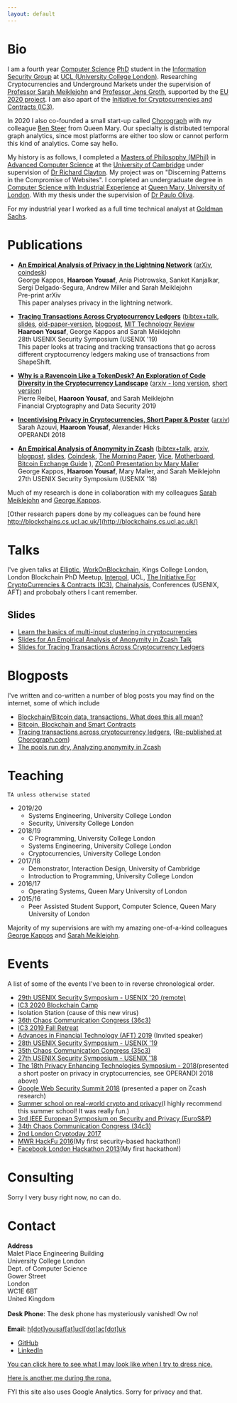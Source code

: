 ```yaml
---
layout: default
---
```

# Bio
I am a fourth year [Computer Science](http://www.cs.ucl.ac.uk/) 
[PhD](https://en.wikipedia.org/wiki/Doctor_of_Philosophy) student in
the [Information Security Group](http://sec.cs.ucl.ac.uk/) at
[UCL (University College London)](http://www.ucl.ac.uk). 
Researching Cryptocurrencies and Underground Markets under the supervision 
of [Professor Sarah Meiklejohn](http://www0.cs.ucl.ac.uk/staff/S.Meiklejohn/) and
[Professor Jens Groth](http://www0.cs.ucl.ac.uk/staff/j.groth/), supported by 
the [EU 2020 project](https://ec.europa.eu/programmes/horizon2020/). 
I am also apart of the [Initiative for Cryptocurrencies and Contracts (IC3)](http://www.initc3.org/).

In 2020 I also co-founded a small start-up called [Chorograph](https://www.chorograph.com) with 
my colleague [Ben Steer](https://scholar.google.co.uk/citations?user=JaCvFD8AAAAJ&hl=en) from Queen Mary. Our 
specialty is distributed temporal graph analytics, since most platforms are either too slow or 
cannot perform this kind of analytics. Come say hello. 

My history is as follows, 
I completed a [Masters of Philosophy (MPhil)](https://en.wikipedia.org/wiki/Master_of_Philosophy) 
in [Advanced Computer Science](https://www.cl.cam.ac.uk/admissions/acs/) at the
[University of Cambridge](http://www.cam.ac.uk/) under supervision of 
[Dr Richard Clayton](https://www.cl.cam.ac.uk/~rnc1/). 
My project was on "Discerning Patterns in the Compromise of Websites". I completed an 
undergraduate degree in [Computer Science with Industrial Experience](http://www.qmul.ac.uk/undergraduate/coursefinder/courses/79923.html) 
at [Queen Mary, University of London](http://www.eecs.qmul.ac.uk/). With my thesis under 
the supervision of [Dr Paulo Oliva](http://www.eecs.qmul.ac.uk/~pbo/).

For my industrial year I worked as a full time technical analyst at 
[Goldman Sachs](http://www.goldmansachs.com/). 


# Publications

* **[An Empirical Analysis of Privacy in the Lightning Network](files/ln_paper.pdf)** 
([arXiv](https://arxiv.org/abs/2003.12470), [coindesk](https://www.coindesk.com/researchers-surface-privacy-vulnerabilities-in-bitcoin-lightning-network-payments)) <br/>
  George Kappos, <b>Haaroon Yousaf</b>, Ania Piotrowska, Sanket Kanjalkar, Sergi Delgado-Segura, Andrew Miller and Sarah Meiklejohn<br/>
  Pre-print arXiv<br/>
  This paper analyses privacy in the lightning network. 

* **[Tracing Transactions Across Cryptocurrency Ledgers](files/usenix19-shapeshift.pdf)** 
([bibtex+talk](https://www.usenix.org/conference/usenixsecurity19/presentation/yousaf), [slides](files/talks/tracing_transactions_shapeshift_talk.pdf), [old-paper-version](files/shapeshift-v1.pdf), [blogpost](https://www.benthamsgaze.org/2019/08/15/tracing-transactions-across-cryptocurrency-ledgers/), [MIT Technology Review](https://www.technologyreview.com/s/614213/some-crypto-criminals-think-jumping-across-blockchains-covers-their-tracks-big-mistake/) <br/>
  <b>Haaroon Yousaf</b>, George Kappos and Sarah Meiklejohn<br/>
  28th USENIX Security Symposium (USENIX '19)<br/>
  This paper looks at tracing and tracking transactions that go across different cryptocurrency ledgers making use of transactions from ShapeShift. 
  
  <!-- This is paper is on tracing transactions across cryptocurrency ledgers using ShapeShift, Other important keywords for google are Bitcoin, ZCash, Dash, Litecoin, Bitcoin Cash, Ethereum, Ethereum Classic, ShapeShift, Tracking, Attack, Anonymisation, Anonymization, De-anonymization, de-anonymisation out. -->

* **[Why is a Ravencoin Like a TokenDesk? An Exploration of Code Diversity in the Cryptocurrency Landscape](files/ravencoin.pdf)** 
([arxiv - long version](https://arxiv.org/abs/1810.08420), [short version](files/ravencoin_short.pdf))<br/>
  Pierre Reibel, <b>Haaroon Yousaf</b>, and Sarah Meiklejohn<br/>
  Financial Cryptography and Data Security 2019 <br/>

* **[Incentivising Privacy in Cryptocurrencies, Short Paper & Poster](files/incentivising.pdf)** ([arxiv](https://arxiv.org/abs/1901.02695))<br/>
  Sarah Azouvi, <b> Haaroon Yousaf</b>, Alexander Hicks<br/>
  OPERANDI 2018
  
* **[An Empirical Analysis of Anonymity in Zcash](files/usenix18.pdf)**
  ([bibtex+talk](https://www.usenix.org/conference/usenixsecurity18/presentation/kappos),
  [arxiv](https://arxiv.org/abs/1805.03180),
  [blogpost](https://www.benthamsgaze.org/2018/05/09/the-pools-run-dry-analyzing-anonymity-in-zcash/), 
  [slides](files/talks/empirical_analysis_zcash_talk.pdf),
  [Coindesk](https://www.coindesk.com/zcash-privacy-weakened-by-certain-behaviors-researchers-say/), 
  [The Morning Paper](https://blog.acolyer.org/2018/09/14/an-empirical-analysis-of-anonymity-in-zcash/),
  [Vice](https://motherboard.vice.com/en_us/article/j5k7zp/zcash-shadow-brokers-uncover-hacking-tool-sales), 
  [Motherboard](https://motherboard.vice.com/en_us/article/j5k7zp/zcash-shadow-brokers-uncover-hacking-tool-sales),
  [Bitcoin Exchange Guide](https://bitcoinexchangeguide.com/zcash-crypto-transactions-on-bitfinex-to-shadow-brokers-for-nsa-stolen-code-hacking-tools-may-be-untraceable/)
  ), 
  [ZCon0 Presentation by Mary Maller](https://www.youtube.com/watch?v=dP4dH_aHbdM) <br/>
  George Kappos, <b>Haaroon Yousaf</b>, Mary Maller, and Sarah Meiklejohn<br/>
  27th USENIX Security Symposium (USENIX '18)

Much of my research is done in collaboration with my colleagues [Sarah Meiklejohn](https://SMeiklej.com) and [George Kappos](https://georgekap.github.io/). 

[Other research papers done by my colleagues can be found here http://blockchains.cs.ucl.ac.uk/](http://blockchains.cs.ucl.ac.uk/)

# Talks

I've given talks at [Elliptic](https://www.elliptic.co/), [WorkOnBlockchain](https://workonblockchain.com/), Kings College London, London Blockchain PhD Meetup, [Interpol](https://www.interpol.int/), UCL, [The Initiative For CryptoCurrencies & Contracts (IC3)](https://www.initc3.org/), [Chainalysis](https://www.chainalysis.com/), Conferences (USENIX, AFT) and probobaly others I cant remember. 

## Slides

* [Learn the basics of multi-input clustering in cryptocurrencies](files/talks/multi_input_clustering_talk.pdf)
* [Slides for An Empirical Analysis of Anonymity in Zcash Talk](files/talks/empirical_analysis_zcash_talk.pdf)
* [Slides for Tracing Transactions Across Cryptocurrency Ledgers](files/talks/tracing_transactions_shapeshift_talk.pdf)


# Blogposts 

I've written and co-written a number of blog posts you may find on the internet, some of which include

* [Blockchain/Bitcoin data, transactions, What does this all mean?](https://chorograph.com/blockchain-bitcoin-data-transactions-what-does-this-all-mean/)
* [Bitcoin, Blockchain and Smart Contracts](https://chorograph.com/bitcoin-blockchain-and-smart-contracts/)
* [Tracing transactions across cryptocurrency ledgers](https://www.benthamsgaze.org/2019/08/15/tracing-transactions-across-cryptocurrency-ledgers/), ([Re-published at Chorograph.com](https://chorograph.com/tracing-transactions-across-cryptocurrency-ledgers/))
* [The pools run dry, Analyzing anonymity in Zcash](https://www.benthamsgaze.org/2018/05/09/the-pools-run-dry-analyzing-anonymity-in-zcash/)


# Teaching

`TA unless otherwise stated`
 
* 2019/20
  * Systems Engineering, University College London
  * Security, University College London
* 2018/19
  * C Programming, University College London
  * Systems Engineering, University College London
  * Cryptocurrencies, University College London
* 2017/18
  * Demonstrator, Interaction Design, University of Cambridge
  * Introduction to Programming, University College London
* 2016/17
  * Operating Systems, Queen Mary University of London
* 2015/16
  * Peer Assisted Student Support, Computer Science, Queen Mary University of London

Majority of my supervisions are with my amazing one-of-a-kind colleagues [George Kappos](https://georgekap.github.io/) and [Sarah Meiklejohn](https://smeiklej.com/).

# Events
<p> A list of some of the events I've been to in reverse chronological order.  </p>

* [29th USENIX Security Symposium - USENIX '20 (remote)](https://www.usenix.org/conference/usenixsecurity20)
* [IC3 2020 Blockchain Camp](https://www.initc3.org/events/2020-07-26-IC3-Blockchain-Camp.html)
* Isolation Station (cause of this new virus)
* [36th Chaos Communication Congress (36c3)](https://www.ccc.de/en/)
* [IC3 2019 Fall Retreat](https://www.initc3.org/events/2019-11-22-IC3-2019-Fall-Retreat.html)
* [Advances in Financial Technology (AFT) 2019](http://web.archive.org/web/20190617073926/https://aft.acm.org/) (Invited speaker)
* [28th USENIX Security Symposium - USENIX '19](https://www.usenix.org/conference/usenixsecurity19)
* [35th Chaos Communication Congress (35c3)](https://www.ccc.de/en/)
* [27th USENIX Security Symposium - USENIX '18](https://www.usenix.org/conference/usenixsecurity18)
* [The 18th Privacy Enhancing Technologies Symposium - 2018](https://petsymposium.org/)(presented a short poster on privacy in cryptocurrencies, see OPERANDI 2018 above)
* [Google Web Security Summit 2018](https://sites.google.com/a/google.com/security-summit-2018/) (presented a paper on Zcash research)
* [Summer school on real-world crypto and privacy](https://summerschool-croatia.cs.ru.nl/2018/)(I highly recommend this summer school! It was really fun.)
* [3rd IEEE European Symposium on Security and Privacy (EuroS&P)](https://www.ieee-security.org/TC/EuroSP2018/)
* [34th Chaos Communication Congress (34c3)](https://www.ccc.de/en/)
* [2nd London Cryptoday 2017](https://londoncryptoday.wordpress.com/)
* [MWR HackFu 2016](https://hackfu.mwrinfosecurity.com/)(My first security-based hackathon!)
* [Facebook London Hackathon 2013](http://facebook.com/londonhackathon)(My first hackathon!)


# Consulting
<p> Sorry I very busy right now, no can do. </p>

# Contact

  <b>Address<br/></b>
  Malet Place Engineering Building <br/>
  University College London<br/>
  Dept. of Computer Science<br/>
  Gower Street<br/>
  London<br/>
  WC1E 6BT<br/>
  United Kingdom<br/><br/>
  <b>Desk Phone</b>: The desk phone has mysteriously vanished! Ow no! <br/><br/>
  <b>Email</b>: <a href="mailto:h[dot]yousaf[at]ucl[dot]ac[dot]uk?Subject=I%20Come%20From%20Your%20Website" target="_top">h[dot]yousaf[at]ucl[dot]ac[dot]uk</a><br/>
* [GitHub](https://github.com/haaroon)
* [LinkedIn](https://www.linkedin.com/in/haaroonyousaf/)

[You can click here to see what I may look like when I try to dress nice.](files/me.jpg)

[Here is another,me during the rona.](files/me_corona.JPG)


FYI this site also uses Google Analytics. Sorry for privacy and that. 
